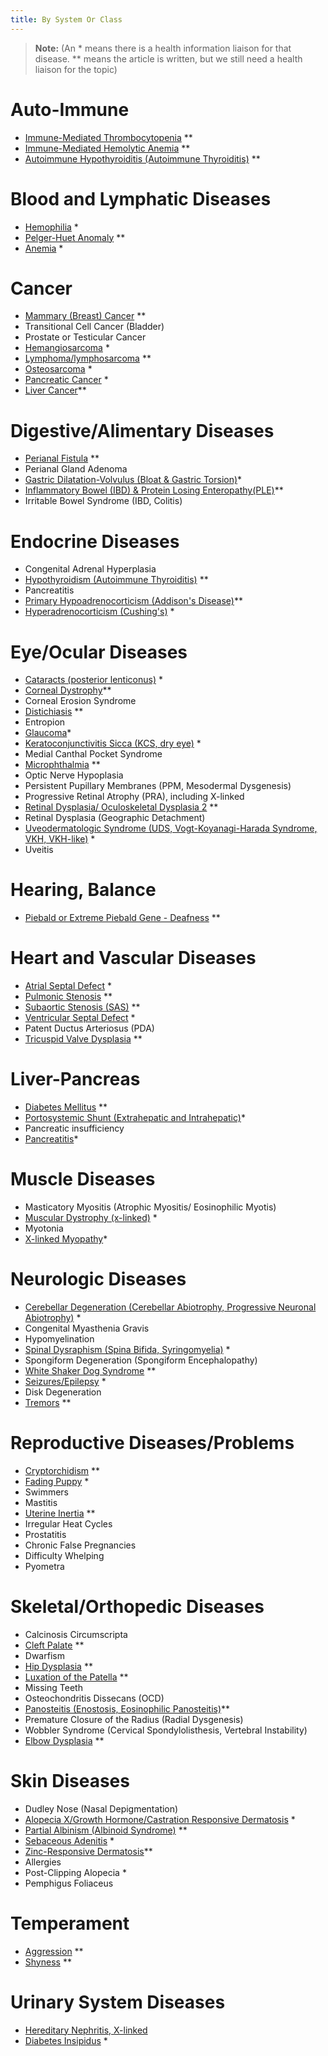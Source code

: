 ```yaml
---
title: By System Or Class
---
```

> **Note:** (An \* means there is a health information liaison for that disease.
> \** means the article is written, but we still need a health liaison
> for the topic)

# Auto-Immune

* [Immune-Mediated Thrombocytopenia](/diseases/immune-mediated-thrombocytopenia) \*\*
* [Immune-Mediated Hemolytic Anemia](/diseases/immune-mediated-hemolytic-anemia) \*\*
* [Autoimmune Hypothyroiditis (Autoimmune Thyroiditis)](/diseases/hypothyroidism-autoimmune-hypothyroiditis) \*\*

# Blood and Lymphatic Diseases

* [Hemophilia](/diseases/hemophilia) *
* [Pelger-Huet Anomaly](/diseases/pelger-huet-anomaly) \*\*
* [Anemia](/diseases/anemia) *

# Cancer

* [Mammary (Breast) Cancer](/diseases/mammary-cancer-1) \*\*
* Transitional Cell Cancer (Bladder) 
* Prostate or Testicular Cancer
* [Hemangiosarcoma](/diseases/hemangiosarcoma) *
* [Lymphoma/lymphosarcoma](/diseases/lymphosarcoma-lymphoma) \*\*
* [Osteosarcoma](/diseases/osteosarcoma) *
* [Pancreatic Cancer](/diseases/pancreatic-cancer) *
* [Liver Cancer](/diseases/liver-cancer)\*\*

# Digestive/Alimentary Diseases

* [Perianal Fistula](https://www.samoyedhealthfoundation.org/diseases/perianal-fistulas-anal-furunculosis/) \*\*
* Perianal Gland Adenoma
* [Gastric Dilatation-Volvulus (Bloat & Gastric Torsion)](/diseases/bloat)*
* [Inflammatory Bowel (IBD) & Protein Losing Enteropathy(PLE)](/diseases/inflammatory-bowel-ibd)\*\*
* Irritable Bowel Syndrome (IBD, Colitis)

# Endocrine Diseases

* Congenital Adrenal Hyperplasia
* [Hypothyroidism (Autoimmune Thyroiditis)](/diseases/hypothyroidism-autoimmune-hypothyroiditis) \*\*
* Pancreatitis
* [Primary Hypoadrenocorticism (Addison's Disease)](/diseases/addison-s-disease)\*\*
* [Hyperadrenocorticism (Cushing's)](/diseases/cushing-s-disease) *

# Eye/Ocular Diseases

* [Cataracts (posterior lenticonus)](/diseases/cataracts-posterior-lenticonus) *
* [Corneal Dystrophy](/diseases/corneal-dystrophy)\*\*
* Corneal Erosion Syndrome
* [Distichiasis](/diseases/distichiasis) \*\*
* Entropion
* [Glaucoma](/diseases/glaucoma)*
* [Keratoconjunctivitis Sicca (KCS, dry eye)](/diseases/keratoconjunctivitis-sicca-kcs-or-dry-eye) *
* Medial Canthal Pocket Syndrome
* [Microphthalmia](/diseases/microphthalmia) \*\*
* Optic Nerve Hypoplasia
* Persistent Pupillary Membranes (PPM, Mesodermal Dysgenesis)
* Progressive Retinal Atrophy (PRA), including X-linked
* [Retinal Dysplasia/ Oculoskeletal Dysplasia 2](/diseases/retinal-dysplasia-folds) \*\*
* Retinal Dysplasia (Geographic Detachment)
* [Uveodermatologic Syndrome (UDS, Vogt-Koyanagi-Harada Syndrome, VKH, VKH-like)](/diseases/uveodermatologic-syndrome-uds) *
* Uveitis

# Hearing, Balance

* [Piebald or Extreme Piebald Gene - Deafness](/diseases/piebald-or-extreme-piebald-gene-2013-deafness) \*\*

# Heart and Vascular Diseases

* [Atrial Septal Defect](/diseases/atrial-septal-defect-1) *
* [Pulmonic Stenosis](/diseases/pulmonic-stenosis) \*\*
* [Subaortic Stenosis (SAS)](/diseases/subaortic-stenosis) \*\*
* [Ventricular Septal Defect](/diseases/ventricular-septal-defect) *
* Patent Ductus Arteriosus (PDA)
* [Tricuspid Valve Dysplasia](/diseases/tricuspid-valve-dysplasia) \*\*

# Liver-Pancreas

* [Diabetes Mellitus](/diseases/diabetes-mellitus) \*\*
* [Portosystemic Shunt (Extrahepatic and Intrahepatic)](https://www.samoyedhealthfoundation.org/diseases/portosystemic-shunts-intrahepatic-and-extrahepatic-liver-shunts/)*
* Pancreatic insufficiency
* [Pancreatitis](/diseases/pancreatitis)*

# Muscle Diseases

* Masticatory Myositis (Atrophic Myositis/ Eosinophilic Myotis)
* [Muscular Dystrophy (x-linked)](/diseases/x-linked-muscular-dystrophy) *
* Myotonia
* [X-linked Myopathy](/diseases/x-linked-myopathy)*

# Neurologic Diseases

* [Cerebellar Degeneration (Cerebellar Abiotrophy, Progressive Neuronal Abiotrophy)](/diseases/cerebellar-degeneration-cerebeller-abiotrophies) *
* Congenital Myasthenia Gravis
* Hypomyelination
* [Spinal Dysraphism (Spina Bifida, Syringomyelia)](/diseases/spinal-dysraphism) *
* Spongiform Degeneration (Spongiform Encephalopathy)
* [White Shaker Dog Syndrome](/diseases/white-shaker-dog-syndrome) \*\*
* [Seizures/Epilepsy](/diseases/seizures-epilepsy) *
* Disk Degeneration
* [Tremors](/diseases/white-shaker-dog-syndrome) \*\*

# Reproductive Diseases/Problems

* [Cryptorchidism](/diseases/cryptorchidism) \*\*
* [Fading Puppy](/diseases/fading-puppy-syndrome) *
* Swimmers
* Mastitis
* [Uterine Inertia](/diseases/uterine-inertia) \*\*
* Irregular Heat Cycles
* Prostatitis
* Chronic False Pregnancies
* Difficulty Whelping
* Pyometra

# Skeletal/Orthopedic Diseases

* Calcinosis Circumscripta
* [Cleft Palate](/diseases/cleft-palate) \*\*
* Dwarfism
* [Hip Dysplasia](/diseases/hip-dysplasia-hd) \*\*
* [Luxation of the Patella](/diseases/luxating-patella) \*\*
* Missing Teeth
* Osteochondritis Dissecans (OCD)
* [Panosteitis (Enostosis, Eosinophilic Panosteitis)](/diseases/panosteitis)\*\*
* Premature Closure of the Radius (Radial Dysgenesis)
* Wobbler Syndrome (Cervical Spondylolisthesis, Vertebral Instability)
* [Elbow Dysplasia](/diseases/elbow-dysplasia) \*\*

# Skin Diseases

* Dudley Nose (Nasal Depigmentation)
* [Alopecia X/Growth Hormone/Castration Responsive Dermatosis](/diseases/alopecia-x) *
* [Partial Albinism (Albinoid Syndrome)](/diseases/partial-albinism) \*\*
* [Sebaceous Adenitis](/diseases/sebaceous-adenitis-sa) *
* [Zinc-Responsive Dermatosis](/diseases/zinc-responsive-dermatosis)\*\*
* Allergies 
* Post-Clipping Alopecia *
* Pemphigus Foliaceus

# Temperament

* [Aggression](/diseases/aggression) \*\*
* [Shyness](/diseases/shyness) \*\*

# Urinary System Diseases

* [Hereditary Nephritis, X-linked](https://www.samoyedhealthfoundation.org/diseases/hereditary-nephritis/)
* [Diabetes Insipidus](/diseases/diabetes-insipidus) *